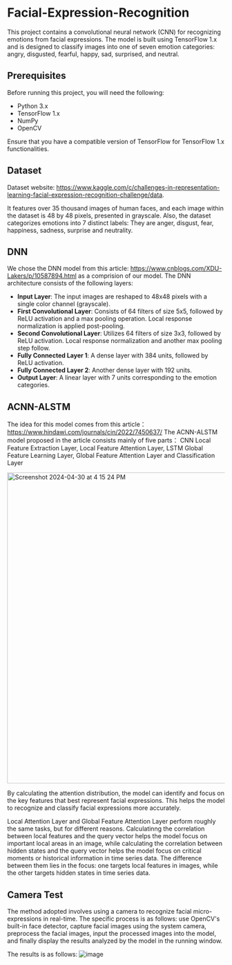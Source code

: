 # Facial-Expression-Recognition
This project contains a convolutional neural network (CNN) for recognizing emotions from facial expressions. The model is built using TensorFlow 1.x and is designed to classify images into one of seven emotion categories: angry, disgusted, fearful, happy, sad, surprised, and neutral.
## Prerequisites
Before running this project, you will need the following:

- Python 3.x
- TensorFlow 1.x
- NumPy
- OpenCV

Ensure that you have a compatible version of TensorFlow for TensorFlow 1.x functionalities.
## Dataset
Dataset website: https://www.kaggle.com/c/challenges-in-representation-learning-facial-expression-recognition-challenge/data.

It features over 35 thousand images of human faces, and each image within the dataset is 48 by 48 pixels, presented in grayscale. Also, the dataset categorizes emotions into 7 distinct labels: They are anger, disgust, fear, happiness, sadness, surprise and neutrality. 
## DNN
We chose the DNN model from this article: https://www.cnblogs.com/XDU-Lakers/p/10587894.html as a comprision of our model.
The DNN architecture consists of the following layers:

- **Input Layer**: The input images are reshaped to 48x48 pixels with a single color channel (grayscale).
- **First Convolutional Layer**: Consists of 64 filters of size 5x5, followed by ReLU activation and a max pooling operation. Local response normalization is applied post-pooling.
- **Second Convolutional Layer**: Utilizes 64 filters of size 3x3, followed by ReLU activation. Local response normalization and another max pooling step follow.
- **Fully Connected Layer 1**: A dense layer with 384 units, followed by ReLU activation.
- **Fully Connected Layer 2**: Another dense layer with 192 units.
- **Output Layer**: A linear layer with 7 units corresponding to the emotion categories.



## ACNN-ALSTM
The idea for this model comes from this article： https://www.hindawi.com/journals/cin/2022/7450637/
The ACNN-ALSTM model proposed in the article consists mainly of five parts：
CNN Local Feature Extraction Layer, Local Feature Attention Layer, LSTM Global Feature Learning Layer, Global Feature Attention Layer and Classification Layer

<img width="718" alt="Screenshot 2024-04-30 at 4 15 24 PM" src="https://github.com/Chengxin-Wu/Facial-Expression-Recognition/assets/112346517/cab365cd-ec45-4dc2-9aff-3dc702696428">


By calculating the attention distribution, the model can identify and focus on the key
features that best represent facial expressions. This helps the model to recognize and
classify facial expressions more accurately.

Local Attention Layer and Global Feature Attention Layer perform roughly the same tasks, but for different reasons. Calculatinng the correlation between local features and the query vector helps the model focus on important local areas in an image, while calculating the correlation between hidden states and the query vector helps the model focus on critical moments or historical information in time series data. The difference between them lies in the focus: one targets local features in images, while the other targets hidden states in time series data.

## Camera Test
The method adopted involves using a camera to recognize facial micro-expressions in real-time. The specific process is as follows: use OpenCV's built-in face detector, capture facial images using the system camera, preprocess the facial images, input the processed images into the model, and finally display the results analyzed by the model in the running window. 

The results is as follows: 
![image](https://github.com/Chengxin-Wu/Facial-Expression-Recognition/assets/48239248/9799d50e-2b1b-4a44-bdac-276fd8175863)

